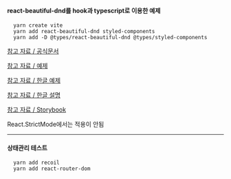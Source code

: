 #### react-beautiful-dnd를 hook과 typescript로 이용한 예제

      yarn create vite
      yarn add react-beautiful-dnd styled-components
      yarn add -D @types/react-beautiful-dnd @types/styled-components

[참고 자료 / 공식문서](https://github.com/atlassian/react-beautiful-dnd)

[참고 자료 / 예제](https://github.com/eggheadio-projects/Beautiful-and-Accessible-Drag-and-Drop-with-react-beautiful-dnd-notes)

[참고 자료 / 한글 예제](https://github.com/DarrenKwonDev/beautiful-dnd-functional-revision)

[참고 자료 / 한글 설명](https://darrengwon.tistory.com/1052)

[참고 자료 / Storybook](https://react-beautiful-dnd.netlify.app/?path=/story/single-vertical-list--basic)

React.StrictMode에서는 적용이 안됨

---

#### 상태관리 테스트

      yarn add recoil
      yarn add react-router-dom
